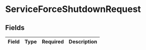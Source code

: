 # ServiceForceShutdownRequest


## Fields

| Field       | Type        | Required    | Description |
| ----------- | ----------- | ----------- | ----------- |